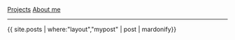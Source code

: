 <nav>
<!-- <a href="/">Start</a> -->
<a href="/pages/projects.html">Projects</a>
<a href="/about.md">About me</a>
</nav>

---

<p>{{ site.posts | where:"layout","mypost" | post | mardonify}}</p>

<!-- <p>{{ site.posts | where:"layout","post" | content | markdownify }}</p> -->

<!-- {% for post in site.posts %}
<p>{{ post.content | markdownify }}</p>
{% endfor %} -->